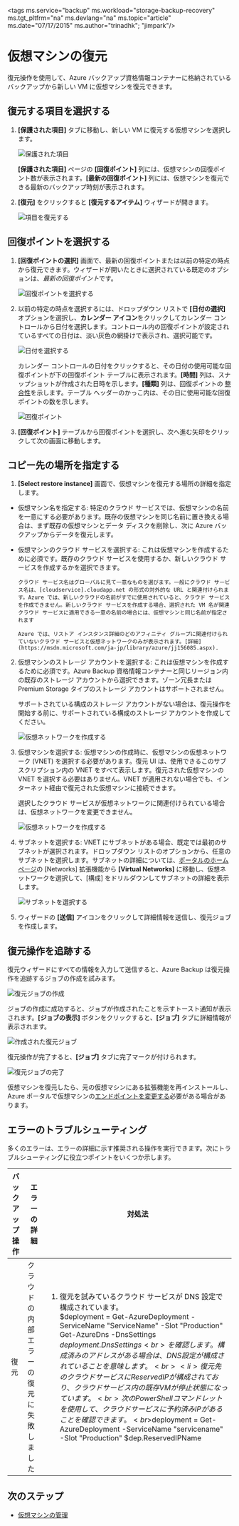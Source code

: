 
<properties
	pageTitle="Azure Backup - 仮想マシンの復元"
	description="Azure 仮想マシンを復元する方法について説明します。"
	services="backup"
	documentationCenter=""
	authors="trinadhk"
	manager="shreeshd"
	editor=""/>

<tags ms.service="backup" ms.workload="storage-backup-recovery" ms.tgt_pltfrm="na" ms.devlang="na" ms.topic="article" ms.date="07/17/2015" ms.author="trinadhk"; "jimpark"/>

# 仮想マシンの復元
復元操作を使用して、Azure バックアップ資格情報コンテナーに格納されているバックアップから新しい VM に仮想マシンを復元できます。

## 復元する項目を選択する

1. **[保護された項目]** タブに移動し、新しい VM に復元する仮想マシンを選択します。

    ![保護された項目](./media/backup-azure-restore-vms/protected-items.png)

    **[保護された項目]** ページの **[回復ポイント]** 列には、仮想マシンの回復ポイント数が表示されます。**[最新の回復ポイント]** 列には、仮想マシンを復元できる最新のバックアップ時刻が表示されます。

2. **[復元]** をクリックすると **[復元するアイテム]** ウィザードが開きます。

    ![項目を復元する](./media/backup-azure-restore-vms/restore-item.png)

## 回復ポイントを選択する

1. **[回復ポイントの選択]** 画面で、最新の回復ポイントまたは以前の特定の時点から復元できます。ウィザードが開いたときに選択されている既定のオプションは、*最新の回復ポイント*です。

    ![回復ポイントを選択する](./media/backup-azure-restore-vms/select-recovery-point.png)

2. 以前の特定の時点を選択するには、ドロップダウン リストで **[日付の選択]** オプションを選択し、**カレンダー アイコン**をクリックしてカレンダー コントロールから日付を選択します。コントロール内の回復ポイントが設定されているすべての日付は、淡い灰色の網掛けで表示され、選択可能です。

    ![日付を選択する](./media/backup-azure-restore-vms/select-date.png)

    カレンダー コントロールの日付をクリックすると、その日付の使用可能な回復ポイントが下の回復ポイント テーブルに表示されます。**[時間]** 列は、スナップショットが作成された日時を示します。**[種類]** 列は、回復ポイントの [整合性](https://azure.microsoft.com/documentation/articles/backup-azure-vms/#consistency-of-recovery-points)を示します。テーブル ヘッダーのかっこ内は、その日に使用可能な回復ポイントの数を示します。

    ![回復ポイント](./media/backup-azure-restore-vms/recovery-points.png)

3. **[回復ポイント]** テーブルから回復ポイントを選択し、次へ進む矢印をクリックして次の画面に移動します。

## コピー先の場所を指定する

1. **[Select restore instance]** 画面で、仮想マシンを復元する場所の詳細を指定します。

  - 仮想マシン名を指定する: 特定のクラウド サービスでは、仮想マシンの名前を一意にする必要があります。既存の仮想マシンを同じ名前に置き換える場合は、まず既存の仮想マシンとデータ ディスクを削除し、次に Azure バックアップからデータを復元します。
  - 仮想マシンのクラウド サービスを選択する: これは仮想マシンを作成するために必須です。既存のクラウド サービスを使用するか、新しいクラウド サービスを作成するかを選択できます。

        クラウド サービス名はグローバルに見て一意なものを選びます。一般にクラウド サービス名は、[cloudservice].cloudapp.net の形式の対外的な URL と関連付けられます。Azure では、新しいクラウドの名前がすでに使用されていると、クラウド サービスを作成できません。新しいクラウド サービスを作成する場合、選択された VM 名が関連クラウド サービスに適用できる一意の名前の場合には、仮想マシンと同じ名前が指定されます

        Azure では、リストア インスタンス詳細のどのアフィニティ グループに関連付けられていないクラウド サービスと仮想ネットワークのみが表示されます。[詳細](https://msdn.microsoft.com/ja-jp/library/azure/jj156085.aspx).

2. 仮想マシンのストレージ アカウントを選択する: これは仮想マシンを作成するために必須です。Azure Backup 資格情報コンテナーと同じリージョン内の既存のストレージ アカウントから選択できます。ゾーン冗長または Premium Storage タイプのストレージ アカウントはサポートされません。

    サポートされている構成のストレージ アカウントがない場合は、復元操作を開始する前に、サポートされている構成のストレージ アカウントを作成してください。

    ![仮想ネットワークを作成する](./media/backup-azure-restore-vms/restore-sa.png)

3. 仮想マシンを選択する: 仮想マシンの作成時に、仮想マシンの仮想ネットワーク (VNET) を選択する必要があります。復元 UI は、使用できるこのサブスクリプション内の VNET をすべて表示します。復元された仮想マシンの VNET を選択する必要はありません。VNET が適用されない場合でも、インターネット経由で復元された仮想マシンに接続できます。

    選択したクラウド サービスが仮想ネットワークに関連付けられている場合は、仮想ネットワークを変更できません。

    ![仮想ネットワークを作成する](./media/backup-azure-restore-vms/restore-cs-vnet.png)

4. サブネットを選択する: VNET にサブネットがある場合、既定では最初のサブネットが選択されます。ドロップダウン リストのオプションから、任意のサブネットを選択します。サブネットの詳細については、[ポータルのホーム ページ](https://manage.windowsazure.com/)の [Networks] 拡張機能から **[Virtual Networks]** に移動し、仮想ネットワークを選択して、[構成] をドリルダウンしてサブネットの詳細を表示します。

    ![サブネットを選択する](./media/backup-azure-restore-vms/select-subnet.png)

5. ウィザードの **[送信]** アイコンをクリックして詳細情報を送信し、復元ジョブを作成します。

## 復元操作を追跡する
復元ウィザードにすべての情報を入力して送信すると、Azure Backup は復元操作を追跡するジョブの作成を試みます。

![復元ジョブの作成](./media/backup-azure-restore-vms/create-restore-job.png)

ジョブの作成に成功すると、ジョブが作成されたことを示すトースト通知が表示されます。**[ジョブの表示]** ボタンをクリックすると、**[ジョブ]** タブに詳細情報が表示されます。

![作成された復元ジョブ](./media/backup-azure-restore-vms/restore-job-created.png)

復元操作が完了すると、**[ジョブ]** タブに完了マークが付けられます。

![復元ジョブの完了](./media/backup-azure-restore-vms/restore-job-complete.png)

仮想マシンを復元したら、元の仮想マシンにある拡張機能を再インストールし、Azure ポータルで仮想マシンの[エンドポイントを変更する](virtual-machines-set-up-endpoints)必要がある場合があります。

## エラーのトラブルシューティング
多くのエラーは、エラーの詳細に示す推奨される操作を実行できます。次にトラブルシューティングに役立つポイントをいくつか示します。

| バックアップ操作 | エラーの詳細 | 対処法 |
| -------- | -------- | -------|
| 復元 | クラウドの内部エラーの復元に失敗しました | <ol><li>復元を試みているクラウド サービスが DNS 設定で構成されています。<br>$deployment = Get-AzureDeployment -ServiceName "ServiceName" -Slot "Production" Get-AzureDns -DnsSettings $deployment.DnsSettings<br> を確認します。構成済みのアドレスがある場合は、DNS 設定が構成されていることを意味します。<br> <li>復元先のクラウド サービスに ReservedIP が構成されており、クラウド サービス内の既存 VM が停止状態になっています。<br>次の PowerShell コマンドレットを使用して、クラウド サービスに予約済み IP があることを確認できます。<br>$deployment = Get-AzureDeployment -ServiceName "servicename" -Slot "Production" $dep.ReservedIPName</ol> |

## 次のステップ
- [仮想マシンの管理](backup-azure-manage-vms)

<!---HONumber=August15_HO6-->